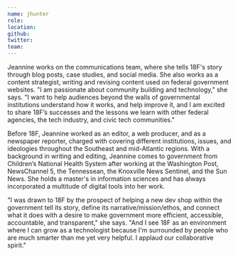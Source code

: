```yaml
---
name: jhunter
role:
location:
github:
twitter:
team:
---
```


Jeannine works on the communications team, where she tells 18F's story through blog posts, case studies, and social media. She also works as a content strategist, writing and revising content used on federal government websites. "I am passionate about community building and technology," she says. "I want to help audiences beyond the walls of governmental institutions understand how it works, and help improve it, and I am excited to share 18F’s successes and the lessons we learn with other federal agencies, the tech industry, and civic tech communities."

Before 18F, Jeannine worked as an editor, a web producer, and as a newspaper reporter, charged with covering different institutions, issues, and ideologies throughout the Southeast and mid-Atlantic regions. With a background in writing and editing, Jeannine comes to government from Children’s National Health System after working at the Washington Post, NewsChannel 5, the Tennessean, the Knoxville News Sentinel, and the Sun News. She holds a master's in information sciences and has always incorporated a multitude of digital tools into her work.

"I was drawn to 18F by the prospect of helping a new dev shop within the government tell its story, define its narrative/mission/ethos, and connect what it does with a desire to make government more efficient, accessible, accountable, and transparent," she says. "And I see 18F as an environment where I can grow as a technologist because I'm surrounded by people who are much smarter than me yet very helpful. I applaud our collaborative spirit."
